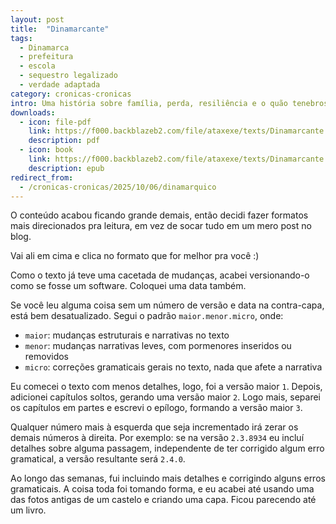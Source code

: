```yaml
---
layout: post
title:  "Dinamarcante"
tags:
  - Dinamarca
  - prefeitura
  - escola
  - sequestro legalizado
  - verdade adaptada
category: cronicas-cronicas
intro: Uma história sobre família, perda, resiliência e o quão tenebrosa pode ser a aliança entre escola e prefeitura.
downloads:
  - icon: file-pdf
    link: https://f000.backblazeb2.com/file/ataxexe/texts/Dinamarcante.pdf
    description: pdf
  - icon: book
    link: https://f000.backblazeb2.com/file/ataxexe/texts/Dinamarcante.epub
    description: epub
redirect_from:
  - /cronicas-cronicas/2025/10/06/dinamarquico
---
```


O conteúdo acabou ficando grande demais, então decidi fazer formatos mais direcionados pra leitura, em vez de socar tudo em um mero post no blog.

Vai ali em cima e clica no formato que for melhor pra você :)

Como o texto já teve uma cacetada de mudanças, acabei versionando-o como se fosse um software. Coloquei uma data também.

Se você leu alguma coisa sem um número de versão e data na contra-capa, está bem desatualizado. Segui o padrão `maior.menor.micro`, onde:

- `maior`: mudanças estruturais e narrativas no texto
- `menor`: mudanças narrativas leves, com pormenores inseridos ou removidos
- `micro`: correções gramaticais gerais no texto, nada que afete a narrativa

Eu comecei o texto com menos detalhes, logo, foi a versão maior `1`. Depois, adicionei capítulos soltos, gerando uma versão maior `2`. Logo mais, separei os capítulos em partes e escrevi o epílogo, formando a versão maior `3`.

Qualquer número mais à esquerda que seja incrementado irá zerar os demais números à direita. Por exemplo: se na versão `2.3.8934` eu incluí detalhes sobre alguma passagem, independente de ter corrigido algum erro gramatical, a versão resultante será `2.4.0`.

Ao longo das semanas, fui incluindo mais detalhes e corrigindo alguns erros gramaticais. A coisa toda foi tomando forma, e eu acabei até usando uma das fotos antigas de um castelo e criando uma capa. Ficou parecendo até um livro.
